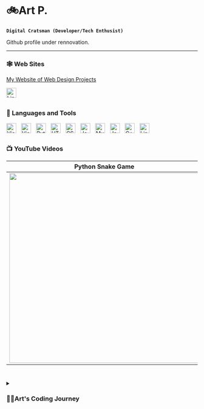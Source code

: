 # 🚲Art P.

**`Digital Cratsman (Developer/Tech Enthusist)`**

Github profile under rennovation. 

---
### 🕸️ Web Sites
[My Website of Web Design Projects](https://arts-incredible-website.netlify.app/index.html)

[<img align="left" alt="LinkedIn" width="26em" src="https://cdn.jsdelivr.net/gh/devicons/devicon/icons/linkedin/linkedin-original.svg" style="padding-right:10px;" title="LinkedIn"/>](https://www.linkedin.com/in/apalmer87/)

</br>

#
### 🧰 Languages and Tools

<img align="left" alt="Visual Studio" width="26px" src="https://cdn.jsdelivr.net/gh/devicons/devicon/icons/visualstudio/visualstudio-plain.svg" style="padding-right:10px;" title="Visual Studio"/>
<img align="left" alt="Visual Studio Code" width="26px" src="https://cdn.jsdelivr.net/gh/devicons/devicon/icons/vscode/vscode-original.svg" style="padding-right:10px;" title="Visual Studio Code"/>
<img align="left" alt="Python" width="26px" src="https://cdn.jsdelivr.net/gh/devicons/devicon/icons/python/python-original.svg" style="padding-right:10px;" title="Python" />
<img align="left" alt="HTML5" width="26px" src="https://cdn.jsdelivr.net/gh/devicons/devicon/icons/html5/html5-original.svg" style="padding-right:10px;" title="HTML5" />
<img align="left" alt="CSS3" width="26px" src="https://cdn.jsdelivr.net/gh/devicons/devicon/icons/css3/css3-original.svg" style="padding-right:10px;" title="CSS3" /> 
<img align="left" alt="JavaScript" width="26px" src="https://cdn.jsdelivr.net/gh/devicons/devicon/icons/javascript/javascript-original.svg" style="padding-right:10px;" title="JavaScript" />
<img align="left" alt="MySQL" width="26px" src="https://cdn.jsdelivr.net/gh/devicons/devicon/icons/mysql/mysql-original.svg" style="padding-right:10px;" title="MySQL" />
<img align="left" alt="Java" width="26px" src="https://cdn.jsdelivr.net/gh/devicons/devicon/icons/java/java-original.svg" style="padding-right:10px;" title="Java" />
<img align="left" alt="C++" width="26px" src="https://cdn.jsdelivr.net/gh/devicons/devicon/icons/cplusplus/cplusplus-original.svg" style="padding-right:10px;" title="C++" />
<img align="left" alt="Linux" width="26px" src="https://cdn.jsdelivr.net/gh/devicons/devicon/icons/linux/linux-original.svg" style="padding-right:10px;" title="Linux" />
<br/>

#

### 📺 YouTube Videos

| Python Snake Game | C++ Snake Game |
|:-----------------:|:--------------:|
|[<img src="https://img.youtube.com/vi/EuaQ19jOen4/0.jpg" width="500em">](https://www.youtube.com/watch?v=EuaQ19jOen4)|[<img src="https://img.youtube.com/vi/3dx6hMa7hYY/0.jpg" width="500em">](https://www.youtube.com/watch?v=3dx6hMa7hYY)|


<!--
implement below once status improves

![Arts's GitHub stats](https://github-readme-stats.vercel.app/api?username=apalm87&theme=dark&show_icons=true)
-->

#

<details>
  <summary><h3>👨‍💻Art's Coding Journey</h3></summary>
  comming soon

<!---
apalm87/apalm87 is a ✨ special ✨ repository because its `README.md` (this file) appears on your GitHub profile.
You can click the Preview link to take a look at your changes.
--->
